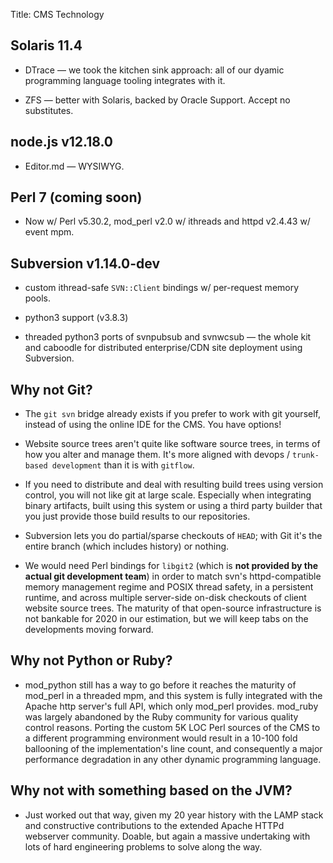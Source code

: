 Title: CMS Technology

## Solaris 11.4

- DTrace &mdash; we took the kitchen sink approach: all of our dyamic programming language tooling integrates with it.

- ZFS &mdash; better with Solaris, backed by Oracle Support.  Accept no substitutes.

## node.js v12.18.0

- Editor.md &mdash; WYSIWYG.

## Perl 7 (coming soon)

- Now w/ Perl v5.30.2, mod_perl v2.0 w/ ithreads and httpd v2.4.43 w/ event mpm.

## Subversion v1.14.0-dev

- custom ithread-safe `SVN::Client` bindings w/ per-request memory pools.

- python3 support (v3.8.3)

- threaded python3 ports of svnpubsub and svnwcsub &mdash; the whole kit and caboodle for distributed enterprise/CDN site deployment using Subversion.

## Why not Git?

- The `git svn` bridge already exists if you prefer to work with git yourself, instead of using the online IDE for the CMS.  You have options!

- Website source trees aren't quite like software source trees, in terms of how you alter and manage them.  It's more aligned with devops / `trunk-based development` than it is with `gitflow`.

- If you need to distribute and deal with resulting build trees using version control, you will not like git at large scale. Especially when integrating binary artifacts, built using this system or using a third party builder that you just provide those build results to our repositories.

- Subversion lets you do partial/sparse checkouts of `HEAD`; with Git it's the entire branch (which includes history) or nothing.

- We would need Perl bindings for `libgit2` (which is **not provided by the actual git development team**) in order to match svn's httpd-compatible memory management regime and POSIX thread safety, in a persistent runtime, and across multiple server-side on-disk checkouts of client website source trees.  The maturity of that open-source infrastructure is not bankable for 2020 in our estimation, but we will keep tabs on the developments moving forward.

## Why not Python or Ruby?

- mod_python still has a way to go before it reaches the maturity of mod_perl in a threaded mpm, and this system is fully integrated with the Apache http server's full API, which only mod_perl provides.  mod_ruby was largely abandoned by the Ruby community for various quality control reasons.  Porting the custom 5K LOC Perl sources of the CMS to a different programming environment would result in a 10-100 fold ballooning of the implementation's line count, and consequently a major performance degradation in any other dynamic programming language.

## Why not with something based on the JVM?

-  Just worked out that way, given my 20 year history with the LAMP stack and constructive contributions to the extended Apache HTTPd webserver community.  Doable, but again a massive undertaking with lots of hard engineering problems to solve along the way.
